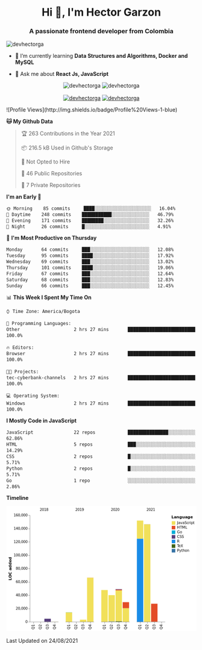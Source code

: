 <h1 align="center">Hi 👋, I'm Hector Garzon</h1>
<h3 align="center">A passionate frontend developer from Colombia</h3>

<p align="left"> <img src="https://komarev.com/ghpvc/?username=devhectorga" alt="devhectorga" /> </p>

- 🌱 I’m currently learning **Data Structures and Algorithms, Docker and MySQL**

- 💬 Ask me about **React Js, JavaScript**

<p align="center"> <img src="https://github-readme-stats.vercel.app/api?username=devhectorga&count_private=true&show_icons=true" alt="devhectorga" /> <img src="https://github-readme-stats.vercel.app/api/top-langs/?username=devhectorga&layout=compact" alt="devhectorga" /></p>

<p align="center">
<a href="https://twitter.com/devhectorga" target="blank"><img align="center" src="https://cdn.jsdelivr.net/npm/simple-icons@3.0.1/icons/twitter.svg" alt="devhectorga" height="20" width="20" /></a>
<a href="https://linkedin.com/in/devhectorga" target="blank"><img align="center" src="https://cdn.jsdelivr.net/npm/simple-icons@3.0.1/icons/linkedin.svg" alt="devhectorga" height="20" width="20" /></a>
</p>
<!--START_SECTION:waka-->
![Profile Views](http://img.shields.io/badge/Profile%20Views-1-blue)

**🐱 My Github Data** 

> 🏆 263 Contributions in the Year 2021
 > 
> 📦 216.5 kB Used in Github's Storage 
 > 
> 🚫 Not Opted to Hire
 > 
> 📜 46 Public Repositories 
 > 
> 🔑 7 Private Repositories  
 > 
**I'm an Early 🐤** 

```text
🌞 Morning    85 commits     ████░░░░░░░░░░░░░░░░░░░░░   16.04% 
🌆 Daytime    248 commits    ███████████░░░░░░░░░░░░░░   46.79% 
🌃 Evening    171 commits    ████████░░░░░░░░░░░░░░░░░   32.26% 
🌙 Night      26 commits     █░░░░░░░░░░░░░░░░░░░░░░░░   4.91%

```
📅 **I'm Most Productive on Thursday** 

```text
Monday       64 commits     ███░░░░░░░░░░░░░░░░░░░░░░   12.08% 
Tuesday      95 commits     ████░░░░░░░░░░░░░░░░░░░░░   17.92% 
Wednesday    69 commits     ███░░░░░░░░░░░░░░░░░░░░░░   13.02% 
Thursday     101 commits    ████░░░░░░░░░░░░░░░░░░░░░   19.06% 
Friday       67 commits     ███░░░░░░░░░░░░░░░░░░░░░░   12.64% 
Saturday     68 commits     ███░░░░░░░░░░░░░░░░░░░░░░   12.83% 
Sunday       66 commits     ███░░░░░░░░░░░░░░░░░░░░░░   12.45%

```


📊 **This Week I Spent My Time On** 

```text
⌚︎ Time Zone: America/Bogota

💬 Programming Languages: 
Other                    2 hrs 27 mins       █████████████████████████   100.0%

🔥 Editors: 
Browser                  2 hrs 27 mins       █████████████████████████   100.0%

🐱‍💻 Projects: 
tec-cyberbank-channels   2 hrs 27 mins       █████████████████████████   100.0%

💻 Operating System: 
Windows                  2 hrs 27 mins       █████████████████████████   100.0%

```

**I Mostly Code in JavaScript** 

```text
JavaScript               22 repos            ███████████████░░░░░░░░░░   62.86% 
HTML                     5 repos             ███░░░░░░░░░░░░░░░░░░░░░░   14.29% 
CSS                      2 repos             █░░░░░░░░░░░░░░░░░░░░░░░░   5.71% 
Python                   2 repos             █░░░░░░░░░░░░░░░░░░░░░░░░   5.71% 
Go                       1 repo              ░░░░░░░░░░░░░░░░░░░░░░░░░   2.86%

```


**Timeline**

![Chart not found](https://raw.githubusercontent.com/devHectorGa/devHectorGa/master/charts/bar_graph.png) 


 Last Updated on 24/08/2021
<!--END_SECTION:waka-->
